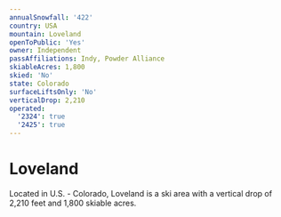 ```yaml
---
annualSnowfall: '422'
country: USA
mountain: Loveland
openToPublic: 'Yes'
owner: Independent
passAffiliations: Indy, Powder Alliance
skiableAcres: 1,800
skied: 'No'
state: Colorado
surfaceLiftsOnly: 'No'
verticalDrop: 2,210
operated:
  '2324': true
  '2425': true
---
```



# Loveland

Located in U.S. - Colorado, Loveland is a ski area with a vertical drop of 2,210 feet and 1,800 skiable acres.
